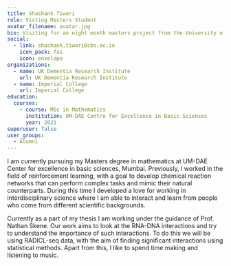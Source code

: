 ```yaml
---
title: Shashank Tiwari
role: Visting Masters Student
avatar_filename: avatar.jpg
bio: Visiting for an eight month masters project from the University of Mumbai
social:
  - link: shashank.tiwari@cbs.ac.in
    icon_pack: fas
    icon: envelope
organizations:
  - name: UK Dementia Research Institute
    url: UK Dementia Research Institute
  - name: Imperial College
    url: Imperial College
education:
  courses:
    - course: MSc in Mathematics
      institution: UM-DAE Centre for Excellence in Basic Sciences
      year: 2021
superuser: false
user_groups:
  - Alumni
---
```

I am currently pursuing my Masters degree in mathematics at UM-DAE Center for excellence in basic sciences, Mumbai. Previously, I worked in the field of reinforcement learning, with a goal to develop chemical reaction networks that can perform complex tasks and mimic their natural counterparts. During this time I developed a love for working in interdisciplinary science where I am able to interact and learn from people who come from different scientific backgrounds. 


Currently as a part of my thesis I am working under the guidance of Prof. Nathan Skene. Our work aims to look at the RNA-DNA interactions and try to understand the importance of such interactions. To do this we will be using RADICL-seq data, with the aim of finding significant interactions using statistical methods. Apart from this, I like to spend time making and listening to music.
